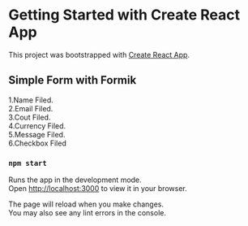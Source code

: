 # Getting Started with Create React App

This project was bootstrapped with [Create React App](https://github.com/facebook/create-react-app).

## Simple Form with Formik

1.Name Filed.\
2.Email Filed.\
3.Cout Filed.\
4.Currency Filed.\
5.Message Filed.\
6.Checkbox Filed

### `npm start`

Runs the app in the development mode.\
Open [http://localhost:3000](http://localhost:3000) to view it in your browser.

The page will reload when you make changes.\
You may also see any lint errors in the console.
